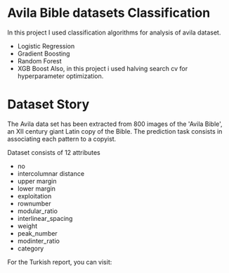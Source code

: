 # Avila Bible datasets Classification
In this project I used classification algorithms for analysis of avila dataset.
* Logistic Regression
* Gradient Boosting
* Random Forest
* XGB Boost
Also, in this project i used halving search cv for hyperparameter optimization.

# Dataset Story
The Avila data set has been extracted from 800 images of the 'Avila Bible', an XII century giant Latin copy of the Bible. The prediction task consists in associating each pattern to a copyist.

Dataset consists of 12 attributes
- no
- intercolumnar distance
- upper margin  
- lower margin  
- exploitation
- rownumber
- modular_ratio
- interlinear_spacing
- weight
- peak_number
- modinter_ratio
- category

For the Turkish report, you can visit:
